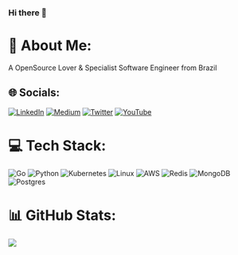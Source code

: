 ### Hi there 👋

# 🔭 About Me:
A OpenSource Lover & Specialist Software Engineer from Brazil

## 🌐 Socials:
[![LinkedIn](https://img.shields.io/badge/LinkedIn-%230077B5.svg?logo=linkedin&logoColor=white)](https://linkedin.com/in/felipe-agger) [![Medium](https://img.shields.io/badge/Medium-12100E?logo=medium&logoColor=white)](https://medium.com/@filipxavier) [![Twitter](https://img.shields.io/badge/Twitter-%231DA1F2.svg?logo=Twitter&logoColor=white)](https://twitter.com/felipeagger) [![YouTube](https://img.shields.io/badge/YouTube-%23FF0000.svg?logo=YouTube&logoColor=white)](https://youtube.com/c/felipeagger) 

# 💻 Tech Stack:
![Go](https://img.shields.io/badge/go-%2300ADD8.svg?style=for-the-badge&logo=go&logoColor=white) ![Python](https://img.shields.io/badge/python-3670A0?style=for-the-badge&logo=python&logoColor=ffdd54) ![Kubernetes](https://img.shields.io/badge/kubernetes-%23326ce5.svg?style=for-the-badge&logo=kubernetes&logoColor=white) ![Linux](https://img.shields.io/badge/Linux-FCC624?style=for-the-badge&logo=linux&logoColor=black) ![AWS](https://img.shields.io/badge/AWS-%23FF9900.svg?style=for-the-badge&logo=amazon-aws&logoColor=white) ![Redis](https://img.shields.io/badge/redis-%23DD0031.svg?style=for-the-badge&logo=redis&logoColor=white) ![MongoDB](https://img.shields.io/badge/MongoDB-%234ea94b.svg?style=for-the-badge&logo=mongodb&logoColor=white) ![Postgres](https://img.shields.io/badge/postgres-%23316192.svg?style=for-the-badge&logo=postgresql&logoColor=white) 

# 📊 GitHub Stats:
![](https://github-readme-stats.vercel.app/api?username=felipeagger&theme=dark&hide_border=false&include_all_commits=false&count_private=false)<br/>
